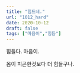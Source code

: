 ```yaml
---
title: "힘드네."
url: "1012_hard"
date: 2020-10-12
draft: false
tags: ["마음이","힘듬"]
---
```

힘들다. 마음이.

몸이 피곤한것보다 더 힘들구나.
